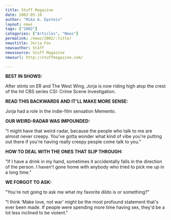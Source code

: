 ```yaml
---
title: Stuff Magazine
date: 2002-05-16
author: "Mika A. Epstein"
layout: news
tags: ["2002"]
categories: ["Articles", "News"]
permalink: /news/2002/:title/
newstitle: Jorja Fox  
newsauthor: Staff  
newssource: Stuff Magazine  
newsurl: http://stuffmagazine.com/  

---
```


**BEST IN SHOWS:**

After stints on ER and The West Wing, Jorja is now riding high atop the crest of the hit CBS series CSI: Crime Scene Investigation.

**READ THIS BACKWARDS AND IT'LL MAKE MORE SENSE:**  
  
Jorja had a role in the indie-film sensation Memento.

**OUR WEIRD-RADAR WAS IMPOUNDED:**

"I might have that weird-radar, because the people who talk to me are almost never creepy. You've gotta wonder what kind of vibe you're putting out there if you're having really creepy people come talk to you."

**HOW TO DEAL WITH THE ONES THAT SLIP THROUGH:**  
  
"If I have a drink in my hand, sometimes it accidentally falls in the direction of the person. I haven't gone home with anybody who tried to pick me up in a long time."

**WE FORGOT TO ASK:**
  
"You're not going to ask me what my favorite dildo is or something?"

"I think &#8216;Make love, not war' might be the most profound statement that's ever been made. If people were spending more time having sex, they'd be a lot less inclined to be violent."

